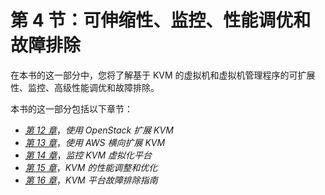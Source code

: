 # 第 4 节：可伸缩性、监控、性能调优和故障排除

在本书的这一部分中，您将了解基于 KVM 的虚拟机和虚拟机管理程序的可扩展性、监控、高级性能调优和故障排除。

本书的这一部分包括以下章节：

*   [*第 12 章*](12.html#_idTextAnchor209)，*使用 OpenStack 扩展 KVM*
*   [*第 13 章*](13.html#_idTextAnchor238)，*使用 AWS 横向扩展 KVM*
*   [*第 14 章*](14.html#_idTextAnchor259)，*监控 KVM 虚拟化平台*
*   [*第 15 章*](15.html#_idTextAnchor276)，*KVM 的性能调整和优化*
*   [*第 16 章*](16.html#_idTextAnchor302)，*KVM 平台故障排除指南*